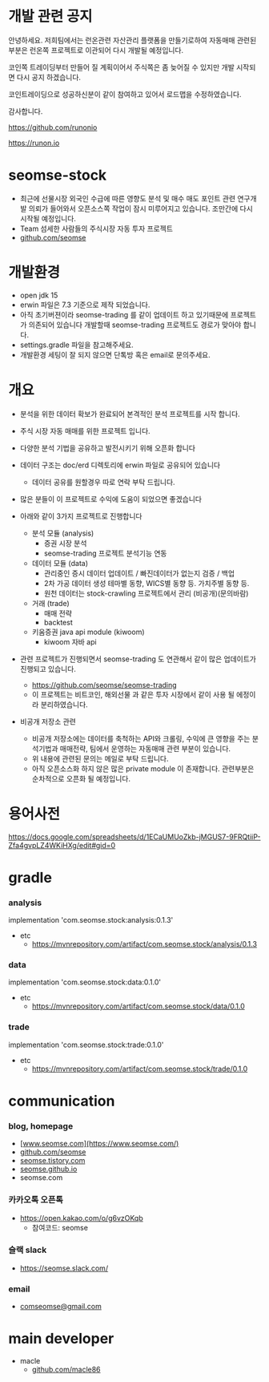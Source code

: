 # 개발 관련 공지
안녕하세요. 저희팀에서는 런온관련 자산관리 플랫폼을 만들기로하여 자동매매 관련된 부분은 런온쪽 프로젝트로 이관되어 다시 개발될 예정입니다.

코인쪽 트레이딩부터 만들어 질 계획이어서 주식쪽은 좀 늦어질 수 있지만 개발 시작되면 다시 공지 하겠습니다.

코인트레이딩으로 성공하신분이 같이 참여하고 있어서 로드맵을 수정하였습니다.

감사합니다.


https://github.com/runonio

https://runon.io



# seomse-stock
- 최근에 선물시장 외국인 수급에 따른 영향도 분석 및 매수 매도 포인트 관련 연구개발 의뢰가 들어와서 오픈소스쪽 작업이 잠시 미루어지고 있습니다. 조만간에 다시 시작될 예정입니다.
- Team 섬세한 사람들의 주식시장 자동 투자 프로젝트 
- [github.com/seomse](https://github.com/seomse)
# 개발환경
- open jdk 15
- erwin 파일은 7.3 기준으로 제작 되었습니다.
- 아직 초기버젼이라 seomse-trading 를 같이 업데이트 하고 있기때문에 프로젝트가 의존되어 있습니다 개발할때 seomse-trading 프로젝트도 경로가 맞아야 합니다.
- settings.gradle 파일을 참고해주세요.
- 개발환경 세팅이 잘 되지 않으면 단톡방 혹은 email로 문의주세요.


# 개요
- 분석을 위한 데이터 확보가 완료되어 본격적인 분석 프로젝트를 시작 합니다.
- 주식 시장 자동 매매를 위한 프로젝트 입니다.
- 다양한 분석 기법을 공유하고 발전시키기 위해 오픈화 합니다
- 데이터 구조는 doc/erd 디렉토리에 erwin 파일로 공유되어 있습니다
    - 데이터 공유를 원할경우 따로 연락 부탁 드립니다.
- 많은 분들이 이 프로젝트로 수익에 도움이 되었으면 좋겠습니다  


- 아래와 같이 3가지 프로젝트로 진행합니다
    - 분석 모듈 (analysis)
        - 증권 시장 분석
        - seomse-trading 프로젝트 분석기능 연동
    - 데이터 모듈 (data)
        - 관리중인 증시 데이터 업데이트 / 빠진데이터가 없는지 검증 / 백업
        - 2차 가공 데이터 생성 테마별 동향, WICS별 동향 등. 가치주별 동향 등.
        - 원천 데이터는 stock-crawling 프로젝트에서 관리 (비공개)(문의바람)
    - 거래 (trade)
        - 매매 전략
        - backtest
    - 키움증권 java api module (kiwoom)
        - kiwoom 자바 api
        

- 관련 프로젝트가 진행되면서 seomse-trading 도 연관해서 같이 많은 업데이트가 진행되고 있습니다.
    - https://github.com/seomse/seomse-trading
    - 이 프로젝트는 비트코인, 해외선물 과 같은 투자 시장에서 같이 사용 될 에정이라 분리하였습니다.
    
- 비공개 저장소 관련
    - 비공개 저장소에는 데이터를 축척하는 API와 크롤링, 수익에 큰 영향을 주는 분석기법과 매매전략, 팀에서 운영하는 자동매매 관련 부분이 있습니다.
    - 위 내용에 관련된 문의는 메일로 부탁 드립니다.
    - 아직 오픈소스화 하지 않은 많은 private module 이 존재합니다. 관련부분은 순차적으로 오픈화 될 예정입니다.
    

# 용어사전
https://docs.google.com/spreadsheets/d/1ECaUMUoZkb-jMGUS7-9FRQtiiP-Zfa4gvpLZ4WKiHXg/edit#gid=0

# gradle
### analysis
implementation 'com.seomse.stock:analysis:0.1.3'
- etc 
    - https://mvnrepository.com/artifact/com.seomse.stock/analysis/0.1.3

### data
implementation 'com.seomse.stock:data:0.1.0'
- etc 
    - https://mvnrepository.com/artifact/com.seomse.stock/data/0.1.0

### trade
implementation 'com.seomse.stock:trade:0.1.0'
- etc 
    - https://mvnrepository.com/artifact/com.seomse.stock/trade/0.1.0

# communication
### blog, homepage
- [www.seomse.com](https://www.seomse.com/)
- [github.com/seomse](https://github.com/seomse)
- [seomse.tistory.com](https://seomse.tistory.com/)
- [seomse.github.io](https://seomse.github.io/)
- seomse.com

### 카카오톡 오픈톡
 - https://open.kakao.com/o/g6vzOKqb
   - 참여코드: seomse 

### 슬랙 slack
- https://seomse.slack.com/

### email
 - comseomse@gmail.com
 
 
# main developer
 - macle
    -  [github.com/macle86](https://github.com/macle86)
